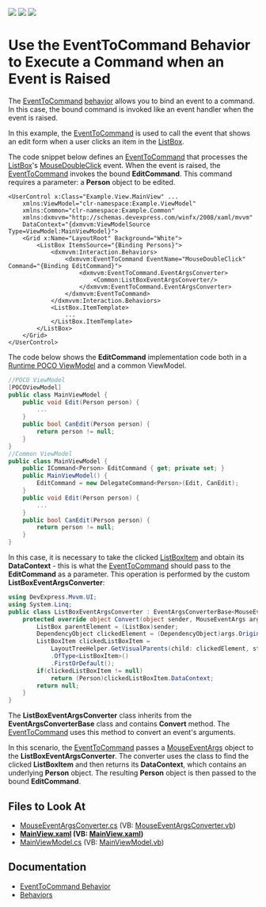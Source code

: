<!-- default badges list -->
![](https://img.shields.io/endpoint?url=https://codecentral.devexpress.com/api/v1/VersionRange/128658245/21.1.5%2B)
[![](https://img.shields.io/badge/Open_in_DevExpress_Support_Center-FF7200?style=flat-square&logo=DevExpress&logoColor=white)](https://supportcenter.devexpress.com/ticket/details/T142075)
[![](https://img.shields.io/badge/📖_How_to_use_DevExpress_Examples-e9f6fc?style=flat-square)](https://docs.devexpress.com/GeneralInformation/403183)
<!-- default badges end -->
# Use the EventToCommand Behavior to Execute a Command when an Event is Raised

The [EventToCommand](https://docs.devexpress.com/WPF/DevExpress.Mvvm.UI.EventToCommand) [behavior](https://docs.devexpress.com/WPF/17442/mvvm-framework/behaviors) allows you to bind an event to a command. In this case, the bound command is invoked like an event handler when the event is raised.

In this example, the [EventToCommand](https://docs.devexpress.com/WPF/DevExpress.Mvvm.UI.EventToCommand) is used to call the event that shows an edit form when a user clicks an item in the [ListBox](https://docs.microsoft.com/en-us/dotnet/api/system.windows.controls.listbox).

The code snippet below defines an [EventToCommand](https://docs.devexpress.com/WPF/DevExpress.Mvvm.UI.EventToCommand) that processes the [ListBox](https://docs.microsoft.com/en-us/dotnet/api/system.windows.controls.listbox)'s [MouseDoubleClick](https://docs.microsoft.com/en-us/dotnet/api/system.windows.controls.control.mousedoubleclick) event. When the event is raised, the [EventToCommand](https://docs.devexpress.com/WPF/DevExpress.Mvvm.UI.EventToCommand) invokes the bound **EditCommand**. This command requires a parameter: a **Person** object to be edited.

```xaml
<UserControl x:Class="Example.View.MainView" ...
    xmlns:ViewModel="clr-namespace:Example.ViewModel"
    xmlns:Common="clr-namespace:Example.Common"
    xmlns:dxmvvm="http://schemas.devexpress.com/winfx/2008/xaml/mvvm"
    DataContext="{dxmvvm:ViewModelSource Type=ViewModel:MainViewModel}">
    <Grid x:Name="LayoutRoot" Background="White">
        <ListBox ItemsSource="{Binding Persons}">
            <dxmvvm:Interaction.Behaviors>
                <dxmvvm:EventToCommand EventName="MouseDoubleClick" Command="{Binding EditCommand}">
                    <dxmvvm:EventToCommand.EventArgsConverter>
                        <Common:ListBoxEventArgsConverter/>
                    </dxmvvm:EventToCommand.EventArgsConverter>
                </dxmvvm:EventToCommand>
            </dxmvvm:Interaction.Behaviors>
            <ListBox.ItemTemplate>
                ...
            </ListBox.ItemTemplate>
        </ListBox>
    </Grid>
</UserControl>
```

The code below shows the **EditCommand** implementation code both in a [Runtime POCO ViewModel](https://docs.devexpress.com/WPF/17352/mvvm-framework/viewmodels/poco-viewmodels) and a common ViewModel.


```csharp
//POCO ViewModel
[POCOViewModel]
public class MainViewModel {
	public void Edit(Person person) {
		...
	}
	public bool CanEdit(Person person) {
		return person != null;
	}
}
//Common ViewModel
public class MainViewModel {
	public ICommand<Person> EditCommand { get; private set; }
	public MainViewModel() {
		EditCommand = new DelegateCommand<Person>(Edit, CanEdit);
	}
	public void Edit(Person person) {
		... 
	}
	public bool CanEdit(Person person) {
		return person != null;
	}
}
```

In this case, it is necessary to take the clicked [ListBoxItem](https://docs.microsoft.com/en-us/dotnet/api/system.windows.controls.listboxitem) and obtain its **DataContext** - this is what the [EventToCommand](https://docs.devexpress.com/WPF/DevExpress.Mvvm.UI.EventToCommand) should pass to the **EditCommand** as a parameter. This operation is performed by the custom **ListBoxEventArgsConverter**:

```csharp
using DevExpress.Mvvm.UI;
using System.Linq;
public class ListBoxEventArgsConverter : EventArgsConverterBase<MouseEventArgs> {
    protected override object Convert(object sender, MouseEventArgs args) {
        ListBox parentElement = (ListBox)sender;
        DependencyObject clickedElement = (DependencyObject)args.OriginalSource;
        ListBoxItem clickedListBoxItem = 
            LayoutTreeHelper.GetVisualParents(child: clickedElement, stopNode: parentElement)
            .OfType<ListBoxItem>()
            .FirstOrDefault();
        if(clickedListBoxItem != null)
            return (Person)clickedListBoxItem.DataContext;
        return null;
    }
}
```

The **ListBoxEventArgsConverter** class inherits from the **EventArgsConverterBase** class and contains **Convert** method. The [EventToCommand](https://docs.devexpress.com/WPF/DevExpress.Mvvm.UI.EventToCommand) uses this method to convert an event's arguments.

In this scenario, the [EventToCommand](https://docs.devexpress.com/WPF/DevExpress.Mvvm.UI.EventToCommand) passes a [MouseEventArgs](https://docs.microsoft.com/en-us/dotnet/api/system.windows.input.mouseeventargs) object to the **ListBoxEventArgsConverter**. The converter uses the [](https://docs.devexpress.com/WPF/17673/mvvm-framework/layouttreehelper) class to find the clicked **ListBoxItem** and then returns its **DataContext**, which contains an underlying **Person** object. The resulting **Person** object is then passed to the bound **EditCommand**.


<!-- default file list -->
## Files to Look At

* [MouseEventArgsConverter.cs](./CS/Common/MouseEventArgsConverter.cs) (VB: [MouseEventArgsConverter.vb](./VB/Common/MouseEventArgsConverter.vb))
* **[MainView.xaml](./CS/View/MainView.xaml) (VB: [MainView.xaml](./VB/View/MainView.xaml))**
* [MainViewModel.cs](./CS/ViewModel/MainViewModel.cs) (VB: [MainViewModel.vb](./VB/ViewModel/MainViewModel.vb))
<!-- default file list end -->

## Documentation

* [EventToCommand Behavior](https://docs.devexpress.com/WPF/DevExpress.Mvvm.UI.EventToCommand)
* [Behaviors](https://docs.devexpress.com/WPF/17442/mvvm-framework/behaviors)
